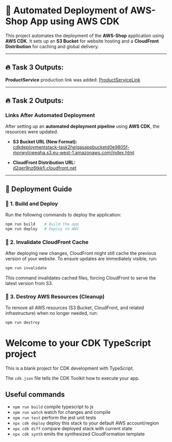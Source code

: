 # 🚀 Automated Deployment of AWS-Shop App using AWS CDK

This project automates the deployment of the **AWS-Shop** application using **AWS CDK**. It sets up an **S3 Bucket** for website hosting and a **CloudFront Distribution** for caching and global delivery.

---

## 🔥 Task 3 Outputs:

**ProductService** production link was added:
[ProductServiceLink](https://6krhhlmu2l.execute-api.eu-west-1.amazonaws.com/prod)

---

## 🔥 Task 2 Outputs:

### **Links After Automated Deployment**

After setting up an **automated deployment pipeline** using **AWS CDK**, the resources were updated.

- **S3 Bucket URL (New Format):**  
  [cdkdeploymentstack-task2helgasappbucketd0e9805f-morwylcweqha.s3.eu-west-1.amazonaws.com/index.html](https://cdkdeploymentstack-task2helgasappbucketd0e9805f-morwylcweqha.s3.eu-west-1.amazonaws.com/index.html)

- **CloudFront Distribution URL:**  
  [d2qer9nz6tkkfj.cloudfront.net](https://d2qer9nz6tkkfj.cloudfront.net)

---

## 📌 Deployment Guide

### 🔹 **1. Build and Deploy**

Run the following commands to deploy the application:

```sh
npm run build    # Build the app
npm run deploy   # Deploy to AWS
```

### 🔹 **2. Invalidate CloudFront Cache**

After deploying new changes, CloudFront might still cache the previous version of your website. To ensure updates are immediately visible, run:

```sh
npm run invalidate
```

This command invalidates cached files, forcing CloudFront to serve the latest version from S3.

### 🔹 **3. Destroy AWS Resources (Cleanup)**

To remove all AWS resources (S3 Bucket, CloudFront, and related infrastructure) when no longer needed, run:

```sh
npm run destroy
```

# Welcome to your CDK TypeScript project

This is a blank project for CDK development with TypeScript.

The `cdk.json` file tells the CDK Toolkit how to execute your app.

## Useful commands

- `npm run build` compile typescript to js
- `npm run watch` watch for changes and compile
- `npm run test` perform the jest unit tests
- `npx cdk deploy` deploy this stack to your default AWS account/region
- `npx cdk diff` compare deployed stack with current state
- `npx cdk synth` emits the synthesized CloudFormation template
